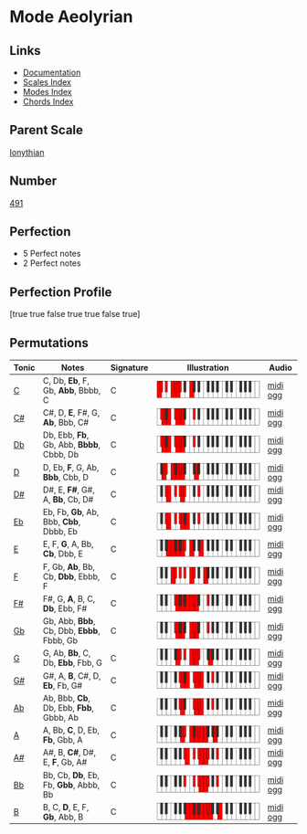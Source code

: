# Mode Aeolyrian

## Links

- [Documentation](index.md)
- [Scales Index](Scales.md)
- [Modes Index](Modes.md)
- [Chords Index](Chords.md)

## Parent Scale

[Ionythian](ScaleIonythian.md)

## Number

[491](https://ianring.com/musictheory/scales/491)

## Perfection

- 5 Perfect notes
- 2 Perfect notes

## Perfection Profile

[true true false true true false true]

## Permutations

| Tonic | Notes | Signature | Illustration | Audio |
|-------|-------|-----------|--------------|-------|
| [C](ModeCNaturalAeolyrian.md) | C, Db, **Eb**, F, Gb, **Abb**, Bbbb, C | C | ![CNaturalAeolyrian](ModeCNaturalAeolyrian.png) | [midi](ModeCNaturalAeolyrian.mid) [ogg](ModeCNaturalAeolyrian.ogg) |
| [C#](ModeCSharpAeolyrian.md) | C#, D, **E**, F#, G, **Ab**, Bbb, C# | C | ![CSharpAeolyrian](ModeCSharpAeolyrian.png) | [midi](ModeCSharpAeolyrian.mid) [ogg](ModeCSharpAeolyrian.ogg) |
| [Db](ModeDFlatAeolyrian.md) | Db, Ebb, **Fb**, Gb, Abb, **Bbbb**, Cbbb, Db | C | ![DFlatAeolyrian](ModeDFlatAeolyrian.png) | [midi](ModeDFlatAeolyrian.mid) [ogg](ModeDFlatAeolyrian.ogg) |
| [D](ModeDNaturalAeolyrian.md) | D, Eb, **F**, G, Ab, **Bbb**, Cbb, D | C | ![DNaturalAeolyrian](ModeDNaturalAeolyrian.png) | [midi](ModeDNaturalAeolyrian.mid) [ogg](ModeDNaturalAeolyrian.ogg) |
| [D#](ModeDSharpAeolyrian.md) | D#, E, **F#**, G#, A, **Bb**, Cb, D# | C | ![DSharpAeolyrian](ModeDSharpAeolyrian.png) | [midi](ModeDSharpAeolyrian.mid) [ogg](ModeDSharpAeolyrian.ogg) |
| [Eb](ModeEFlatAeolyrian.md) | Eb, Fb, **Gb**, Ab, Bbb, **Cbb**, Dbbb, Eb | C | ![EFlatAeolyrian](ModeEFlatAeolyrian.png) | [midi](ModeEFlatAeolyrian.mid) [ogg](ModeEFlatAeolyrian.ogg) |
| [E](ModeENaturalAeolyrian.md) | E, F, **G**, A, Bb, **Cb**, Dbb, E | C | ![ENaturalAeolyrian](ModeENaturalAeolyrian.png) | [midi](ModeENaturalAeolyrian.mid) [ogg](ModeENaturalAeolyrian.ogg) |
| [F](ModeFNaturalAeolyrian.md) | F, Gb, **Ab**, Bb, Cb, **Dbb**, Ebbb, F | C | ![FNaturalAeolyrian](ModeFNaturalAeolyrian.png) | [midi](ModeFNaturalAeolyrian.mid) [ogg](ModeFNaturalAeolyrian.ogg) |
| [F#](ModeFSharpAeolyrian.md) | F#, G, **A**, B, C, **Db**, Ebb, F# | C | ![FSharpAeolyrian](ModeFSharpAeolyrian.png) | [midi](ModeFSharpAeolyrian.mid) [ogg](ModeFSharpAeolyrian.ogg) |
| [Gb](ModeGFlatAeolyrian.md) | Gb, Abb, **Bbb**, Cb, Dbb, **Ebbb**, Fbbb, Gb | C | ![GFlatAeolyrian](ModeGFlatAeolyrian.png) | [midi](ModeGFlatAeolyrian.mid) [ogg](ModeGFlatAeolyrian.ogg) |
| [G](ModeGNaturalAeolyrian.md) | G, Ab, **Bb**, C, Db, **Ebb**, Fbb, G | C | ![GNaturalAeolyrian](ModeGNaturalAeolyrian.png) | [midi](ModeGNaturalAeolyrian.mid) [ogg](ModeGNaturalAeolyrian.ogg) |
| [G#](ModeGSharpAeolyrian.md) | G#, A, **B**, C#, D, **Eb**, Fb, G# | C | ![GSharpAeolyrian](ModeGSharpAeolyrian.png) | [midi](ModeGSharpAeolyrian.mid) [ogg](ModeGSharpAeolyrian.ogg) |
| [Ab](ModeAFlatAeolyrian.md) | Ab, Bbb, **Cb**, Db, Ebb, **Fbb**, Gbbb, Ab | C | ![AFlatAeolyrian](ModeAFlatAeolyrian.png) | [midi](ModeAFlatAeolyrian.mid) [ogg](ModeAFlatAeolyrian.ogg) |
| [A](ModeANaturalAeolyrian.md) | A, Bb, **C**, D, Eb, **Fb**, Gbb, A | C | ![ANaturalAeolyrian](ModeANaturalAeolyrian.png) | [midi](ModeANaturalAeolyrian.mid) [ogg](ModeANaturalAeolyrian.ogg) |
| [A#](ModeASharpAeolyrian.md) | A#, B, **C#**, D#, E, **F**, Gb, A# | C | ![ASharpAeolyrian](ModeASharpAeolyrian.png) | [midi](ModeASharpAeolyrian.mid) [ogg](ModeASharpAeolyrian.ogg) |
| [Bb](ModeBFlatAeolyrian.md) | Bb, Cb, **Db**, Eb, Fb, **Gbb**, Abbb, Bb | C | ![BFlatAeolyrian](ModeBFlatAeolyrian.png) | [midi](ModeBFlatAeolyrian.mid) [ogg](ModeBFlatAeolyrian.ogg) |
| [B](ModeBNaturalAeolyrian.md) | B, C, **D**, E, F, **Gb**, Abb, B | C | ![BNaturalAeolyrian](ModeBNaturalAeolyrian.png) | [midi](ModeBNaturalAeolyrian.mid) [ogg](ModeBNaturalAeolyrian.ogg) |

